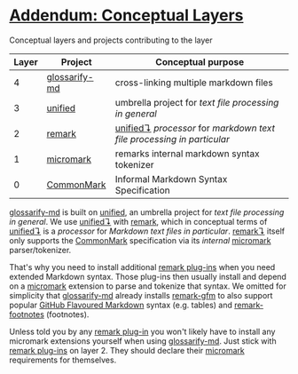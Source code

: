 # [Addendum: Conceptual Layers](#addendum-conceptual-layers)

Conceptual layers and projects contributing to the layer

| Layer | Project         | Conceptual purpose                                                          |
| ----- | --------------- | --------------------------------------------------------------------------- |
| 4     | [glossarify-md] | cross-linking multiple markdown files                                       |
| 3     | [unified]       | umbrella project for *text file processing in general*                      |
| 2     | [remark]        | [unified↴][1] *processor* for *markdown text file processing in particular* |
| 1     | [micromark]     | remarks internal markdown syntax tokenizer                                  |
| 0     | [CommonMark]    | Informal Markdown Syntax Specification                                      |

[glossarify-md] is built on [unified], an umbrella project for *text file processing in general*. We use [unified↴][1] with [remark], which in conceptual terms of [unified↴][1] is a *processor* for *Markdown text files in particular*. [remark↴][2] itself only supports the [CommonMark] specification via its *internal* [micromark] parser/tokenizer.

That's why you need to install additional [remark plug-ins][remark-plugins] when you need extended Markdown syntax. Those plug-ins then usually install and depend on a [micromark] extension to parse and tokenize that syntax. We omitted for simplicity that [glossarify-md] already installs [remark-gfm] to also support popular [GitHub Flavoured Markdown][GFM] syntax (e.g. tables) and [remark-footnotes] (footnotes).

Unless told you by any [remark plug-in][remark-plugins] you won't likely have to install any micromark extensions yourself when using [glossarify-md]. Just stick with [remark plug-ins][remark-plugins] on layer 2. They should declare their [micromark] requirements for themselves.

[glossarify-md]: https://github.com/about-code/glossarify-md

[micromark]: https://github.com/micromark/

[remark]: https://github.com/remarkjs/remark

[remark-gfm]: https://npmjs.com/package/remark-gfm

[remark-plugins]: https://github.com/remarkjs/awesome-remark

[unified]: https://unifiedjs.com

[CommonMark]: https://commonmark.org

[GFM]: https://github.github.com/gfm/

[remark-footnotes]: https://npmjs.com/package/remark-footnotes

[1]: ./glossary.md#unified "unified is an umbrella project around text file processing in general."

[2]: ./glossary.md#remark "remark is a parser and compiler project under the unified umbrella for Markdown text files in particular."
